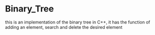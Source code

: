 # Binary_Tree
this is an implementation of the binary tree in C++, it has the function of adding an element, search and delete the desired element
